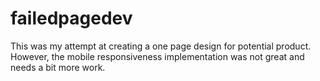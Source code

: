 # failedpagedev
This was my attempt at creating a one page design for potential product.
However, the mobile responsiveness implementation was not great and needs a bit more work.
